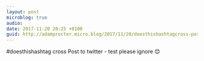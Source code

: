 ```yaml
---
layout: post
microblog: true
audio: 
date: 2017-11-20 20:25 +0100
guid: http://adamprocter.micro.blog/2017/11/20/doesthishashtagcross-post-to.html
---
```

#doesthishashtag
cross Post to twitter - test please ignore 😊
